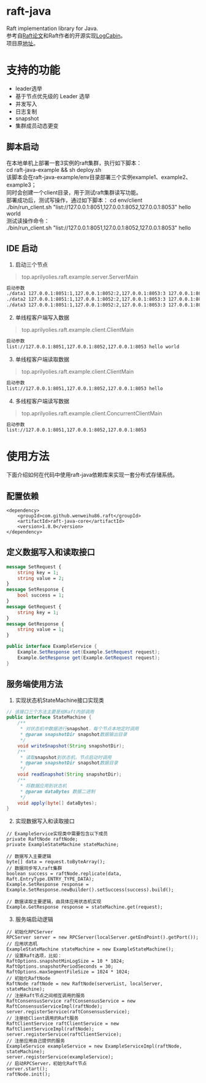# raft-java
Raft implementation library for Java.<br>
参考自[Raft论文](https://github.com/maemual/raft-zh_cn)和Raft作者的开源实现[LogCabin](https://github.com/logcabin/logcabin)。<br>
项目原[地址](https://github.com/wenweihu86/raft-java)。

# 支持的功能
* leader选举
* 基于节点优先级的 Leader 选举
* 并发写入
* 日志复制
* snapshot
* 集群成员动态更变

## 脚本启动
在本地单机上部署一套3实例的raft集群，执行如下脚本：<br>
cd raft-java-example && sh deploy.sh <br>
该脚本会在raft-java-example/env目录部署三个实例example1、example2、example3；<br>
同时会创建一个client目录，用于测试raft集群读写功能。<br>
部署成功后，测试写操作，通过如下脚本：
cd env/client <br>
./bin/run_client.sh "list://127.0.0.1:8051,127.0.0.1:8052,127.0.0.1:8053" hello world <br>
测试读操作命令：<br>
./bin/run_client.sh "list://127.0.0.1:8051,127.0.0.1:8052,127.0.0.1:8053" hello

## IDE 启动
1. 启动三个节点
> top.aprilyolies.raft.example.server.ServerMain
```bash
启动参数
./data1 127.0.0.1:8051:1,127.0.0.1:8052:2,127.0.0.1:8053:3 127.0.0.1:8051:1
./data2 127.0.0.1:8051:1,127.0.0.1:8052:2,127.0.0.1:8053:3 127.0.0.1:8052:2
./data3 127.0.0.1:8051:1,127.0.0.1:8052:2,127.0.0.1:8053:3 127.0.0.1:8053:3
```

2. 单线程客户端写入数据
> top.aprilyolies.raft.example.client.ClientMain
```bash
启动参数
list://127.0.0.1:8051,127.0.0.1:8052,127.0.0.1:8053 hello world
```

3. 单线程客户端读取数据
> top.aprilyolies.raft.example.client.ClientMain
```bash
启动参数
list://127.0.0.1:8051,127.0.0.1:8052,127.0.0.1:8053 hello
```

4. 多线程客户端读写数据
> top.aprilyolies.raft.example.client.ConcurrentClientMain
```bash
启动参数
list://127.0.0.1:8051,127.0.0.1:8052,127.0.0.1:8053
```

# 使用方法
下面介绍如何在代码中使用raft-java依赖库来实现一套分布式存储系统。
## 配置依赖
```
<dependency>
    <groupId>com.github.wenweihu86.raft</groupId>
    <artifactId>raft-java-core</artifactId>
    <version>1.8.0</version>
</dependency>
```

## 定义数据写入和读取接口
```protobuf
message SetRequest {
    string key = 1;
    string value = 2;
}
message SetResponse {
    bool success = 1;
}
message GetRequest {
    string key = 1;
}
message GetResponse {
    string value = 1;
}
```
```java
public interface ExampleService {
    Example.SetResponse set(Example.SetRequest request);
    Example.GetResponse get(Example.GetRequest request);
}
```

## 服务端使用方法
1. 实现状态机StateMachine接口实现类
```java
// 该接口三个方法主要是给Raft内部调用
public interface StateMachine {
    /**
     * 对状态机中数据进行snapshot，每个节点本地定时调用
     * @param snapshotDir snapshot数据输出目录
     */
    void writeSnapshot(String snapshotDir);
    /**
     * 读取snapshot到状态机，节点启动时调用
     * @param snapshotDir snapshot数据目录
     */
    void readSnapshot(String snapshotDir);
    /**
     * 将数据应用到状态机
     * @param dataBytes 数据二进制
     */
    void apply(byte[] dataBytes);
}
```

2. 实现数据写入和读取接口
```
// ExampleService实现类中需要包含以下成员
private RaftNode raftNode;
private ExampleStateMachine stateMachine;
```
```
// 数据写入主要逻辑
byte[] data = request.toByteArray();
// 数据同步写入raft集群
boolean success = raftNode.replicate(data, Raft.EntryType.ENTRY_TYPE_DATA);
Example.SetResponse response = Example.SetResponse.newBuilder().setSuccess(success).build();
```
```
// 数据读取主要逻辑，由具体应用状态机实现
Example.GetResponse response = stateMachine.get(request);
```

3. 服务端启动逻辑
```
// 初始化RPCServer
RPCServer server = new RPCServer(localServer.getEndPoint().getPort());
// 应用状态机
ExampleStateMachine stateMachine = new ExampleStateMachine();
// 设置Raft选项，比如：
RaftOptions.snapshotMinLogSize = 10 * 1024;
RaftOptions.snapshotPeriodSeconds = 30;
RaftOptions.maxSegmentFileSize = 1024 * 1024;
// 初始化RaftNode
RaftNode raftNode = new RaftNode(serverList, localServer, stateMachine);
// 注册Raft节点之间相互调用的服务
RaftConsensusService raftConsensusService = new RaftConsensusServiceImpl(raftNode);
server.registerService(raftConsensusService);
// 注册给Client调用的Raft服务
RaftClientService raftClientService = new RaftClientServiceImpl(raftNode);
server.registerService(raftClientService);
// 注册应用自己提供的服务
ExampleService exampleService = new ExampleServiceImpl(raftNode, stateMachine);
server.registerService(exampleService);
// 启动RPCServer，初始化Raft节点
server.start();
raftNode.init();
```
